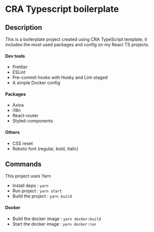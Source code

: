 # CRA Typescript boilerplate

## Description

This is a boilerplate project created using CRA TypeScript template, it includes the most used
packages and config on my React TS projects.

#### Dev tools

- Prettier
- ESLint
- Pre-commit hooks with Husky and Lint-staged
- A simple Docker config

#### Packages

- Axios
- i18n
- React-router
- Styled-components

#### Others

- CSS reset
- Roboto font (regular, bold, italic)

## Commands

This project uses Yarn

- Install deps : `yarn`
- Run project : `yarn start`
- Build the project : `yarn build`

#### Docker

- Build the docker image : `yarn docker:build`
- Start the docker image : `yarn docker:run`
